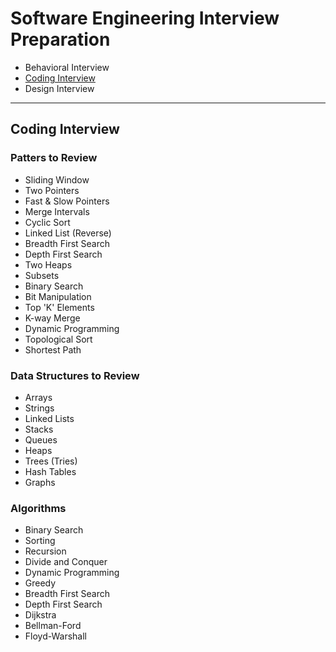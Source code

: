 # Software Engineering Interview Preparation
- Behavioral Interview
- [Coding Interview](#coding-interview)
- Design Interview

---

## Coding Interview

### Patters to Review

- Sliding Window
- Two Pointers
- Fast & Slow Pointers
- Merge Intervals
- Cyclic Sort
- Linked List (Reverse)
- Breadth First Search
- Depth First Search
- Two Heaps
- Subsets
- Binary Search
- Bit Manipulation
- Top 'K' Elements
- K-way Merge
- Dynamic Programming
- Topological Sort
- Shortest Path

### Data Structures to Review

- Arrays
- Strings
- Linked Lists
- Stacks
- Queues
- Heaps
- Trees (Tries)
- Hash Tables
- Graphs

### Algorithms

- Binary Search
- Sorting
- Recursion
- Divide and Conquer
- Dynamic Programming
- Greedy
- Breadth First Search
- Depth First Search
- Dijkstra
- Bellman-Ford
- Floyd-Warshall